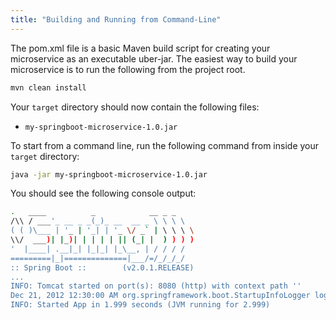 ```yaml
---
title: "Building and Running from Command-Line"
---
```


The pom.xml file is a basic Maven build script for creating your microservice as an executable uber-jar.
The easiest way to build your microservice is to run the following from the project root.

```bash
mvn clean install
```

Your `target` directory should now contain the following files:

- `my-springboot-microservice-1.0.jar`

To start from a command line, run the following command from inside your `target` directory:

```bash
java -jar my-springboot-microservice-1.0.jar
```

You should see the following console output:

```bash
.   ____          _            __ _ _
/\\ / ___'_ __ _ _(_)_ __  __ _ \ \ \ \
( ( )\___ | '_ | '_| | '_ \/ _` | \ \ \ \
\\/  ___)| |_)| | | | | || (_| |  ) ) ) )
'  |____| .__|_| |_|_| |_\__, | / / / /
=========|_|==============|___/=/_/_/_/
:: Spring Boot ::        (v2.0.1.RELEASE)
...
INFO: Tomcat started on port(s): 8080 (http) with context path ''
Dec 21, 2012 12:30:00 AM org.springframework.boot.StartupInfoLogger logStarted
INFO: Started App in 1.999 seconds (JVM running for 2.999)
```
